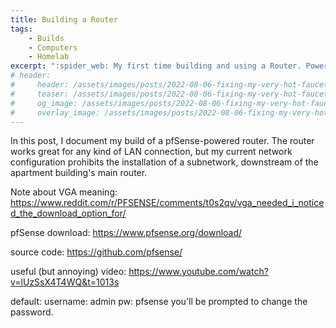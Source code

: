 ```yaml
---
title: Building a Router
tags: 
    - Builds
    - Computers
    - Homelab
excerpt: ":spider_web: My first time building and using a Router. Powered by pfSense."
# header:
#     header: /assets/images/posts/2022-08-06-fixing-my-very-hot-faucet/10-three-parts.jpg
#     teaser: /assets/images/posts/2022-08-06-fixing-my-very-hot-faucet/10-three-parts.jpg
#     og_image: /assets/images/posts/2022-08-06-fixing-my-very-hot-faucet/10-three-parts.jpg
#     overlay_image: /assets/images/posts/2022-08-06-fixing-my-very-hot-faucet/10-three-parts.jpg
---
```


In this post, I document my build of a pfSense-powered router. The router works great for any kind of LAN connection, but my current network configuration prohibits the installation of a subnetwork, downstream of the apartment building's main router. 



Note about VGA meaning:
https://www.reddit.com/r/PFSENSE/comments/t0s2qv/vga_needed_i_noticed_the_download_option_for/

pfSense download: https://www.pfsense.org/download/

source code: https://github.com/pfsense/

useful (but annoying) video: https://www.youtube.com/watch?v=lUzSsX4T4WQ&t=1013s

default:
username: admin
pw: pfsense
you'll be prompted to change the password. 